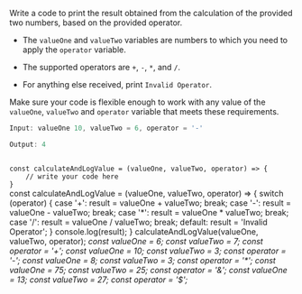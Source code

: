 Write a code to print the result obtained from the calculation of the provided two numbers, based on the provided operator.

* The `valueOne` and `valueTwo` variables are numbers to which you need to apply the `operator` variable.

* The supported operators are `+`, `-`, `*`, and `/`.

* For anything else received, print `Invalid Operator`.

Make sure your code is flexible enough to work with any value of the `valueOne`, `valueTwo` and `operator` variable that meets these requirements.

```js
Input: valueOne 10, valueTwo = 6, operator = '-'

Output: 4
```
<codeblock language="javascript" type="exercise" testMode="multipleInput">
<code>
const calculateAndLogValue = (valueOne, valueTwo, operator) => {
	// write your code here
}
</code>

<solution>
const calculateAndLogValue = (valueOne, valueTwo, operator) => {
  switch (operator) {
      case '+':
        result = valueOne + valueTwo;
        break;
      case '-':
        result = valueOne - valueTwo;
        break;
      case '*':
        result = valueOne * valueTwo;
        break;
      case '/':
        result = valueOne / valueTwo;
        break;
      default:
        result = 'Invalid Operator';
  }
  console.log(result);
}
</solution>
<testcases>
<caller>
calculateAndLogValue(valueOne, valueTwo, operator);
</caller>
<testcase>
<i>
const valueOne = 6;
const valueTwo = 7;
const operator = '+';
</i>
</testcase>
<testcase>
<i>
const valueOne = 10;
const valueTwo = 3;
const operator = '-';
</i>
</testcase>
<testcase>
<i>
const valueOne = 8;
const valueTwo = 3;
const operator = '*';
</i>
</testcase>
<testcase>
<i>
const valueOne = 75;
const valueTwo = 25;
const operator = '&';
</i>
</testcase>
<testcase>
<i>
const valueOne = 13;
const valueTwo = 27;
const operator = '$';
</i>
</testcase>
</testcases>
</codeblock>
